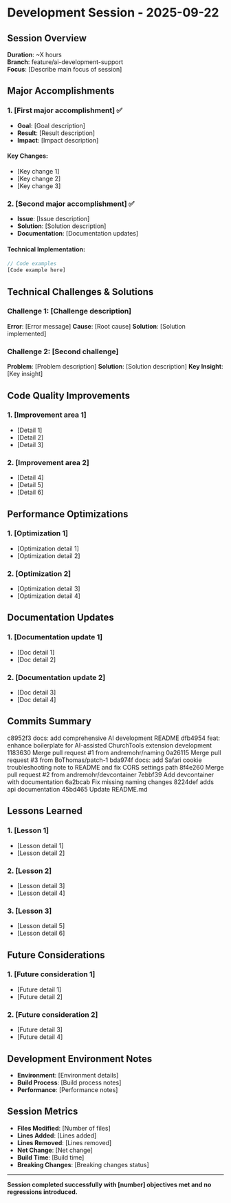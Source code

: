 # Development Session - 2025-09-22

## Session Overview
**Duration**: ~X hours  
**Branch**: feature/ai-development-support  
**Focus**: [Describe main focus of session]

## Major Accomplishments

### 1. [First major accomplishment] ✅
- **Goal**: [Goal description]
- **Result**: [Result description]
- **Impact**: [Impact description]

#### Key Changes:
- [Key change 1]
- [Key change 2]
- [Key change 3]

### 2. [Second major accomplishment] ✅
- **Issue**: [Issue description]
- **Solution**: [Solution description]
- **Documentation**: [Documentation updates]

#### Technical Implementation:
```typescript
// Code examples
[Code example here]
```

## Technical Challenges & Solutions

### Challenge 1: [Challenge description]
**Error**: [Error message]
**Cause**: [Root cause]
**Solution**: [Solution implemented]

### Challenge 2: [Second challenge]
**Problem**: [Problem description]
**Solution**: [Solution description]
**Key Insight**: [Key insight]

## Code Quality Improvements

### 1. [Improvement area 1]
- [Detail 1]
- [Detail 2]
- [Detail 3]

### 2. [Improvement area 2]
- [Detail 4]
- [Detail 5]
- [Detail 6]

## Performance Optimizations

### 1. [Optimization 1]
- [Optimization detail 1]
- [Optimization detail 2]

### 2. [Optimization 2]
- [Optimization detail 3]
- [Optimization detail 4]

## Documentation Updates

### 1. [Documentation update 1]
- [Doc detail 1]
- [Doc detail 2]

### 2. [Documentation update 2]
- [Doc detail 3]
- [Doc detail 4]

## Commits Summary

c8952f3 docs: add comprehensive AI development README
dfb4954 feat: enhance boilerplate for AI-assisted ChurchTools extension development
1183630 Merge pull request #1 from andremohr/naming
0a26115 Merge pull request #3 from BoThomas/patch-1
bda974f docs: add Safari cookie troubleshooting note to README and fix CORS settings path
8f4e260 Merge pull request #2 from andremohr/devcontainer
7ebbf39 Add devcontainer with documentation
6a2bcab Fix missing naming changes
8224def adds api documentation
45bd465 Update README.md

## Lessons Learned

### 1. [Lesson 1]
- [Lesson detail 1]
- [Lesson detail 2]

### 2. [Lesson 2]
- [Lesson detail 3]
- [Lesson detail 4]

### 3. [Lesson 3]
- [Lesson detail 5]
- [Lesson detail 6]

## Future Considerations

### 1. [Future consideration 1]
- [Future detail 1]
- [Future detail 2]

### 2. [Future consideration 2]
- [Future detail 3]
- [Future detail 4]

## Development Environment Notes

- **Environment**: [Environment details]
- **Build Process**: [Build process notes]
- **Performance**: [Performance notes]

## Session Metrics

- **Files Modified**: [Number of files]
- **Lines Added**: [Lines added]
- **Lines Removed**: [Lines removed]
- **Net Change**: [Net change]
- **Build Time**: [Build time]
- **Breaking Changes**: [Breaking changes status]

---

**Session completed successfully with [number] objectives met and no regressions introduced.**